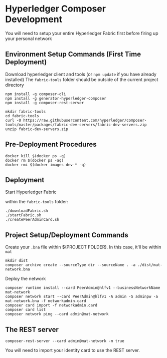 # Hyperledger Composer Development

You will need to setup your entire Hyperledger Fabric first before 
firing up your personal network

## Environment Setup Commands (First Time Deployment)

Download hyperledger client and tools (or `npm update` if you have already installed)
The `fabric-tools` folder should be outside of the current project directory

```
npm install -g composer-cli
npm install -g generator-hyperledger-composer
npm install -g composer-rest-server

mkdir fabric-tools
cd fabric-tools
curl -O https://raw.githubusercontent.com/hyperledger/composer-tools/master/packages/fabric-dev-servers/fabric-dev-servers.zip
unzip fabric-dev-servers.zip
```

## Pre-Deployment Procedures

```
docker kill $(docker ps -q)
docker rm $(docker ps -aq)
docker rmi $(docker images dev-* -q)
```

## Deployment 

Start Hyperledger Fabric

within the `fabric-tools` folder:
```
./downloadFabric.sh
./startFabric.sh
./createPeerAdminCard.sh
```

## Project Setup/Deployment Commands

Create your `.bna` file within $(PROJECT FOLDER).
In this case, it'll be within `mat`

```
mkdir dist
composer archive create --sourceType dir --sourceName . -a ./dist/mat-network.bna
```

Deploy the network

```
composer runtime install --card PeerAdmin@hlfv1 --businessNetworkName mat-network
composer network start --card PeerAdmin@hlfv1 -A admin -S adminpw -a mat-network.bna -f networkadmin.card
composer card import -f networkadmin.card
composer card list
composer network ping --card admin@mat-network
```

## The REST server

`composer-rest-server --card admin@mat-network -m true`

You will need to import your identity card to use the REST server.